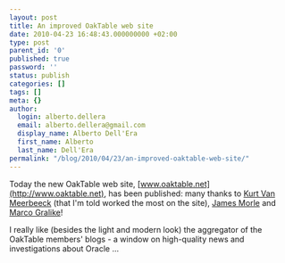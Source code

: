 ```yaml
---
layout: post
title: An improved OakTable web site
date: 2010-04-23 16:48:43.000000000 +02:00
type: post
parent_id: '0'
published: true
password: ''
status: publish
categories: []
tags: []
meta: {}
author:
  login: alberto.dellera
  email: alberto.dellera@gmail.com
  display_name: Alberto Dell'Era
  first_name: Alberto
  last_name: Dell'Era
permalink: "/blog/2010/04/23/an-improved-oaktable-web-site/"
---
```

Today the new OakTable web site, [www.oaktable.net](http://www.oaktable.net), has been published: many thanks to [Kurt Van Meerbeeck](http://www.ora600.be/) (that I'm told worked the most on the site), [James Morle](http://jamesmorle.wordpress.com/) and [Marco Gralike](http://www.liberidu.com/blog/)!

I really like (besides the light and modern look) the aggregator of the OakTable members' blogs - a window on high-quality news and investigations about Oracle ...

